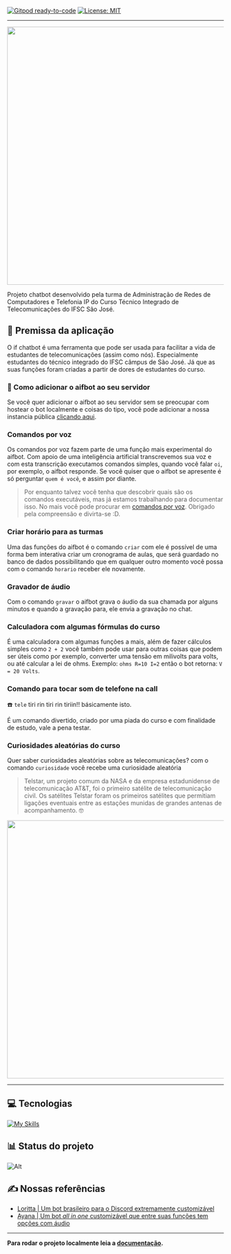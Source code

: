 [![Gitpod ready-to-code](https://img.shields.io/badge/Gitpod-ready--to--code-blue?logo=gitpod)](https://gitpod.io/#https://github.com/aifbot/discord-chatbot)
[![License: MIT](https://img.shields.io/badge/License-MIT-yellow.svg)](https://opensource.org/licenses/MIT)

---

<p align="center">
 <a><img width="600" src="https://cdn.discordapp.com/attachments/821200514041511948/1050376234468655124/aifbotaifchatbotlogo2.png"/></a>
</p>

Projeto chatbot desenvolvido pela turma de Administração de Redes de Computadores e Telefonia IP do Curso Técnico Integrado de Telecomunicações do IFSC São José.

## 🤔 Premissa da aplicação

O if chatbot é uma ferramenta que pode ser usada para facilitar a vida de estudantes de telecomunicações (assim como nós). Especialmente estudantes do técnico integrado do IFSC câmpus de São José. Já que as suas funções foram criadas a partir de dores de estudantes do curso.

### 🥳 Como adicionar o aifbot ao seu servidor

Se você quer adicionar o aifbot ao seu servidor sem se preocupar com hostear o bot localmente e coisas do tipo, você pode adicionar a nossa instancia pública [clicando aqui](https://discord.com/api/oauth2/authorize?client_id=1019291298458509424&permissions=8&scope=bot).

### Comandos por voz

Os comandos por voz fazem parte de uma função mais experimental do aifbot. Com apoio de uma inteligência artificial transcrevemos sua  voz e com esta transcrição executamos comandos simples, quando você falar `oi`, por exemplo, o aifbot responde. Se você quiser que o aifbot se apresente é só perguntar `quem é você`, e assim por diante.

> Por enquanto talvez você tenha que descobrir quais são os comandos executáveis, mas já estamos trabalhando para documentar isso. No mais você pode procurar em [comandos por voz](https://github.com/aifbot/discord-chatbot/blob/e6dda1001434bc8a42336fdc8fbd242c5f6e9d6d/commands/audio/comandosPorVoz.js). Obrigado pela compreensão e divirta-se :D.

### Criar horário para as turmas

Uma das funções do aifbot é o comando ``criar`` com ele é possível de uma forma bem interativa criar um cronograma de aulas, que será guardado no banco de dados possibilitando que em qualquer outro momento você possa com o comando ``horario`` receber ele novamente.

### Gravador de áudio

Com o comando `gravar` o aifbot grava o áudio da sua chamada por alguns minutos e quando a gravação para, ele envia a gravação no chat.

### Calculadora com algumas fórmulas do curso

É uma calculadora com algumas funções a mais, além de fazer cálculos simples como `2 + 2` você também pode usar para outras coisas que podem ser úteis como por exemplo, converter uma tensão em milivolts para volts, ou até calcular a lei de ohms. Exemplo: `ohms R=10 I=2` então o bot retorna: `V = 20 Volts`.

### Comando para tocar som de telefone na call

:phone: `tele` tiri rin tiri rin tiriin!! básicamente isto.
 
É um comando divertido, criado por uma piada do curso e com finalidade de estudo, vale a pena testar.

### Curiosidades aleatórias do curso

Quer saber curiosidades aleatórias sobre as telecomunicações? com o comando `curiosidade` você recebe uma curiosidade aleatória

> Telstar, um projeto comum da NASA e da empresa estadunidense de telecomunicação AT&T, foi o primeiro satélite de telecomunicação civil. Os satélites Telstar foram os primeiros satélites que permitiam ligações eventuais entre as estações munidas de grandes antenas de acompanhamento. :nerd_face:

<div align="center">
    <img width="600px" src="https://cdn.discordapp.com/attachments/821200514041511948/1015348119933825024/unknown.png">
</div>

---

## 💻 Tecnologias

[![My Skills](https://skillicons.dev/icons?i=discord,nodejs,git,github,aws,mongodb)](https://skillicons.dev)

## 📊 Status do projeto

![Alt](https://repobeats.axiom.co/api/embed/5fa2c991238c8ff6ff08817906e31ced32fcbb0e.svg "Repobeats analytics image")

## ✍️ Nossas referências

- [Loritta |  Um bot brasileiro para o Discord extremamente customizável](https://loritta.website/)
- [Ayana | Um bot _all in one_ customizável que entre suas funções tem opções com áudio](https://ayana.io/)
---
**Para rodar o projeto localmente leia a [documentação](SETUP.md).**
